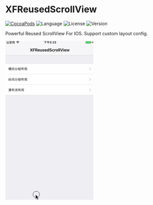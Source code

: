 # XFReusedScrollView
[![CocoaPods](https://img.shields.io/badge/cocoapods-v1.0.0-brightgreen.svg)](http://cocoadocs.org/docsets/XFDialogBuilder)
![Language](https://img.shields.io/badge/language-ObjC-orange.svg)
![License](https://img.shields.io/npm/l/express.svg)
![Version](https://img.shields.io/badge/platform-ios6%2B-green.svg)

Powerful Reused ScrollView For IOS. Support custom layout config.

![](./ScreenShot/usage.gif)
